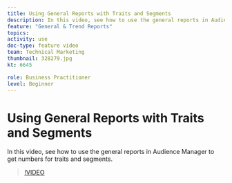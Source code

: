 ```yaml
---
title: Using General Reports with Traits and Segments
description: In this video, see how to use the general reports in Audience Manager to get numbers for traits and segments.
feature: "General & Trend Reports"
topics: 
activity: use
doc-type: feature video
team: Technical Marketing
thumbnail: 328279.jpg
kt: 6645

role: Business Practitioner
level: Beginner
---
```


# Using General Reports with Traits and Segments

In this video, see how to use the general reports in Audience Manager to get numbers for traits and segments.

>[!VIDEO](https://video.tv.adobe.com/v/328279/?quality=12&learn=on)
